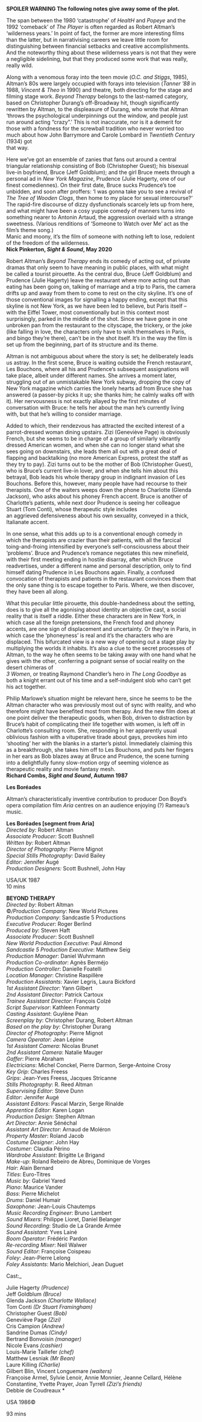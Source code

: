 

**SPOILER WARNING  The following notes give away some of the plot.**

The span between the 1980 ‘catastrophe’ of _HealtH_ and _Popeye_ and the 1992 ‘comeback’ of _The Player_ is often regarded as Robert Altman’s ‘wilderness years.’ In point of fact, the former are more interesting films than the latter, but in narrativising careers we leave little room for distinguishing between financial setbacks and creative accomplishments. And the noteworthy thing about these wilderness years is not that they were a negligible sidelining, but that they produced some work that was really, really wild.

Along with a venomous foray into the teen movie (_O.C. and Stiggs_, 1985), Altman’s 80s were largely occupied with forays into television (_Tanner ’88_ in 1988, _Vincent & Theo_ in 1990) and theatre, both directing for the stage and filming stage work. _Beyond Therapy_ belongs to the last-named category, based on Christopher Durang’s off-Broadway hit, though significantly rewritten by Altman, to the displeasure of Durang, who wrote that Altman ‘throws the psychological underpinnings out the window, and people just run around acting “crazy”.’ This is not inaccurate, nor is it a demerit for those with a fondness for the screwball tradition who never worried too much about how John Barrymore and Carole Lombard in _Twentieth Century_ (1934) got  
that way.

Here we’ve got an ensemble of zanies that fans out around a central triangular relationship consisting of Bob (Christopher Guest); his bisexual live-in boyfriend, Bruce (Jeff Goldblum); and the girl Bruce meets through a personal ad in _New York Magazine_, Prudence (Julie Hagerty, one of our finest comediennes). On their first date, Bruce sucks Prudence’s toe unbidden, and soon after proffers: ‘I was gonna take you to see a revival of _The Tree of Wooden Clogs_, then home to my place for sexual intercourse?’ The rapid-fire discourse of dizzy dysfunctionals scarcely lets up from here, and what might have been a cosy yuppie comedy of manners turns into something nearer to Antonin Artaud, the aggression overlaid with a strange sweetness. (Various renditions of ‘Someone to Watch over Me’ act as the film’s theme song.)  
Manic and moony, it’s the film of someone with nothing left to lose, redolent of the freedom of the wilderness.<br>
**Nick Pinkerton, _Sight & Sound_, May 2020**

Robert Altman’s _Beyond Therapy_ ends its comedy of acting out, of private dramas that only seem to have meaning in public places, with what might be called a tourist pirouette. As the central duo, Bruce (Jeff Goldblum) and Prudence (Julie Hagerty) leave the restaurant where more acting out than eating has been going on, talking of marriage and a trip to Paris, the camera drifts up and away from them to come to rest on the city skyline. It’s one of those conventional images for signalling a happy ending, except that this skyline is not New York, as we have been led to believe, but Paris itself – with the Eiffel Tower, most conventionally but in this context most surprisingly, parked in the middle of the shot. Since we have gone in one unbroken pan from the restaurant to the cityscape, the trickery, or the joke (like falling in love, the characters only have to wish themselves in Paris, and bingo they’re there), can’t be in the shot itself. It’s in the way the film is set up from the beginning, part of its structure and its theme.

Altman is not ambiguous about where the story is set; he deliberately leads us astray. In the first scene, Bruce is waiting outside the French restaurant,  
Les Bouchons, where all his and Prudence’s subsequent assignations will take place, albeit under different names. She arrives a moment later, struggling out of an unmistakable New York subway, dropping the copy of New York magazine which carries the lonely hearts ad from Bruce she has answered (a passer-by picks it up; she thanks him; he calmly walks off with it). Her nervousness is not exactly allayed by the first minutes of conversation with Bruce: he tells her about the man he’s currently living with, but that he’s willing to consider marriage.

Added to which, their rendezvous has attracted the excited interest of a parrot-dressed woman dining upstairs. Zizi (Geneviève Page) is obviously French, but she seems to be in charge of a group of similarly vibrantly dressed American women, and when she can no longer stand what she sees going on downstairs, she leads them all out with a great deal of flapping and backtalking (no more American Express, protest the staff as they try to pay). Zizi turns out to be the mother of Bob (Christopher Guest), who is Bruce’s current live-in lover, and when she tells him about this betrayal, Bob leads his whole therapy group in indignant invasion of Les Bouchons. Before this, however, many people have had recourse to their therapists. One of the waiters weeps down the phone to Charlotte (Glenda Jackson), who asks about his phoney French accent. Bruce is another of Charlotte’s patients, while next door Prudence is seeing her colleague Stuart (Tom Conti), whose therapeutic style includes  
an aggrieved defensiveness about his own sexuality, conveyed in a thick, Italianate accent.

In one sense, what this adds up to is a conventional enough comedy in which the therapists are crazier than their patients, with all the farcical toing-and-froing intensified by everyone’s self-consciousness about their ‘problems’. Bruce and Prudence’s romance negotiates this new minefield, with their first meeting ending in hostile disarray, after which Bruce readvertises, under a different name and personal description, only to find himself dating Prudence in Les Bouchons again. Finally, a confused convocation of therapists and patients in the restaurant convinces them that the only sane thing is to escape together to Paris. Where, we then discover, they have been all along.

What this peculiar little pirouette, this double-handedness about the setting, does is to give all the agonising about identity an objective cast, a social reality that is itself a riddle. Either these characters are in New York, in which case all the foreign pretensions, the French food and phoney accents, are one sign of displacement and uncertainty. Or they’re in Paris, in which case the ‘phoneyness’ is real and it’s the characters who are displaced. This bifurcated view is a new way of opening out a stage play by multiplying the worlds it inhabits. It’s also a clue to the secret processes of Altman, to the way he often seems to be taking away with one hand what he gives with the other, conferring a poignant sense of social reality on the desert chimeras of  
_3 Women_, or treating Raymond Chandler’s hero in _The Long Goodbye_ as  
both a knight errant out of his time and a self-indulgent slob who can’t get his act together.

Philip Marlowe’s situation might be relevant here, since he seems to be the Altman character who was previously most out of sync with reality, and who therefore might have benefited most from therapy. And the new film does at one point deliver the therapeutic goods, when Bob, driven to distraction by Bruce’s habit of complicating their life together with women, is left off in Charlotte’s consulting room. She, responding in her apparently usual oblivious fashion with a vituperative tirade about gays, provokes him into ‘shooting’ her with the blanks in a starter’s pistol. Immediately claiming this as a breakthrough, she takes him off to Les Bouchons, and puts her fingers in her ears as Bob blazes away at Bruce and Prudence, the scene turning into a delightfully funny slow-motion orgy of seeming violence as therapeutic reality and movie fantasy mesh.<br>
**Richard Combs, _Sight and Sound_, Autumn 1987**

**Les Boréades**

Altman’s characteristically inventive contribution to producer Don Boyd’s opera compilation film _Aria_ centres on an audience enjoying (?) Rameau’s music.



**Les Boréades [segment from Aria]**  
_Directed by:_ Robert Altman  
_Associate Producer:_ Scott Bushnell  
_Written by:_ Robert Altman  
_Director of Photography:_ Pierre Mignot  
_Special Stills Photography:_ David Bailey  
_Editor:_ Jennifer Augé  
_Production Designers:_ Scott Bushnell, John Hay  

USA/UK 1987  
10 mins

**BEYOND THERAPY**<br>
_Directed by_: Robert Altman  
©_/Production Company_: New World Pictures  
_Production Company_: Sandcastle 5 Productions  
_Executive Producer_: Roger Berlind  
_Produced by_: Steven Haft  
_Associate Producer_: Scott Bushnell  
_New World Production Executive_: Paul Almond  
_Sandcastle 5 Production Executive_: Matthew Seig  
_Production Manager_: Daniel Wuhrmann  
_Production Co-ordinator_: Agnès Berméjo  
_Production Controller_: Danielle Foatelli  
_Location Manager_: Christine Raspillère  
_Production Assistants_: Xavier Legris, Laura Bickford  
_1st Assistant Director_: Yann Gilbert  
_2nd Assistant Director_: Patrick Cartoux  
_Trainee Assistant Director_: François Colzé  
_Script Supervisor_: Kathleen Fonmarty  
_Casting Assistant_: Guylène Péan  
_Screenplay by_: Christopher Durang, Robert Altman  
_Based on the play by_: Christopher Durang  
_Director of Photography_: Pierre Mignot  
_Camera Operator_: Jean Lépine  
_1st Assistant Camera_: Nicolas Brunet  
_2nd Assistant Camera_: Natalie Mauger  
_Gaffer_: Pierre Abraham  
_Electricians_: Michel Conckel, Pierre Darmon,  Serge-Antoine Crosy  
_Key Grip_: Charles Freess  
_Grips_: Jean-Yves Freess, Jacques Stricanne  
_Stills Photography_: R. Reed Altman  
_Supervising Editor_: Steve Dunn  
_Editor_: Jennifer Augé  
_Assistant Editors_: Pascal Marzin, Serge Rinalde  
_Apprentice Editor_: Karen Logan  
_Production Design_: Stephen Altman  
_Art Director_: Annie Sénéchal  
_Assistant Art Director_: Arnaud de Moléron  
_Property Master_: Roland Jacob  
_Costume Designer_: John Hay  
_Costumer_: Claudia Périno  
_Wardrobe Assistant_: Brigitte Le Brigand  
_Make-up_: Roland Rebeiro de Abreu,  Dominique de Vorges  
_Hair_: Alain Bernard  
_Titles_: Euro-Titres  
_Music by_: Gabriel Yared  
_Piano_: Maurice Vander  
_Bass_: Pierre Michelot  
_Drums_: Daniel Humair  
_Saxophone_: Jean-Louis Chautemps  
_Music Recording Engineer_: Bruno Lambert  
_Sound Mixers_: Philippe Lioret, Daniel Belanger  
_Sound Recording_: Studio de La Grande Armée  
_Sound Assistant_: Yves Lainé  
_Boom Operator_: Frédéric Pardon  
_Re-recording Mixer_: Neil Walwer  
_Sound Editor_: Françoise Coispeau  
_Foley_: Jean-Pierre Lelong  
_Foley Assistants_: Mario Melchiori, Jean Duguet


  
Cast:_

Julie Hagerty _(Prudence)_  
Jeff Goldblum _(Bruce)_  
Glenda Jackson _(Charlotte Wallace)_  
Tom Conti _(Dr Stuart Framingham)_  
Christopher Guest _(Bob)_  
Geneviève Page _(Zizi)_  
Cris Campion _(Andrew)_  
Sandrine Dumas _(Cindy)_  
Bertrand Bonvoisin _(manager)_  
Nicole Evans _(cashier)_  
Louis-Marie Taillefer _(chef)_  
Matthew Lesniak _(Mr Bean)_  
Laure Killing _(Charlie)_  
Gilbert Blin, Vincent Longuemare _(waiters)_  
Françoise Armel, Sylvie Lenoir, Annie Monnier, Jeanne Cellard, Hélène Constantine, Yvette Prayer, Joan Tyrrell _(Zizi’s friends)_  
Debbie de Coudreaux  *

USA 1986©

93 mins
<!--stackedit_data:
eyJoaXN0b3J5IjpbNTg3OTAwMDkyXX0=
-->